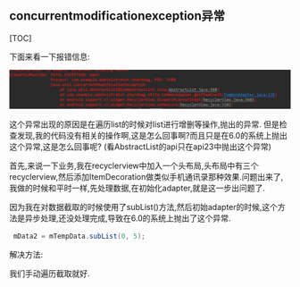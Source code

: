 ## concurrentmodificationexception异常

[TOC]

下面来看一下报错信息:

 ![1](1.png)

这个异常出现的原因是在遍历list的时候对list进行增删等操作,抛出的异常. 但是检查发现,我的代码没有相关的操作啊,这是怎么回事啊?而且只是在6.0的系统上抛出这个异常,这是怎么回事呢? (看AbstractList的api只在api23中抛出这个异常)

首先,来说一下业务,我在recyclerview中加入一个头布局,头布局中有三个recyclerview,然后添加ItemDecoration做类似手机通讯录那种效果.问题出来了,我做的时候和平时一样,先处理数据,在初始化adapter,就是这一步出问题了.

因为我在对数据截取的时候使用了subList()方法,然后初始adapter的时候,这个方法是异步处理,还没处理完成,导致在6.0的系统上抛出了这个异常.

~~~~java
 mData2 = mTempData.subList(0, 5);
~~~~

解决方法:

我们手动遍历截取就好.
